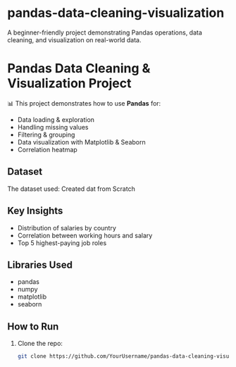 # pandas-data-cleaning-visualization
A beginner-friendly project demonstrating Pandas operations, data cleaning, and visualization on real-world data.

# Pandas Data Cleaning & Visualization Project

📊 This project demonstrates how to use **Pandas** for:
- Data loading & exploration
- Handling missing values
- Filtering & grouping
- Data visualization with Matplotlib & Seaborn
- Correlation heatmap

## Dataset
The dataset used: Created dat from Scratch

## Key Insights
- Distribution of salaries by country
- Correlation between working hours and salary
- Top 5 highest-paying job roles

## Libraries Used
- pandas
- numpy
- matplotlib
- seaborn

## How to Run
1. Clone the repo:
   ```bash
   git clone https://github.com/YourUsername/pandas-data-cleaning-visualization.git
